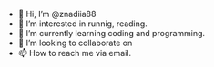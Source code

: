 - 👋 Hi, I’m @znadiia88
- 👀 I’m interested in runnig, reading.
- 🌱 I’m currently learning coding and programming.
- 💞️ I’m looking to collaborate on 
- 📫 How to reach me via email.

<!---
znadiia88/znadiia88 is a ✨ special ✨ repository because its `README.md` (this file) appears on your GitHub profile.
You can click the Preview link to take a look at your changes.
--->
